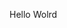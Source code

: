Hello Wolrd























































































































































































































































































































































































































































































































































































































































































































































































































































































































































































































































































































































































































































































































































































































































































































































































































































































































































































































































































































































































































































































































































































































































































































































































































































































































































































































































































































































































































































































































































































































































































































































































































































































































































































































































































































































































































































































































































































































































































































































































































































































































































































































































































































































































































































































































































































































































































































































































































































































































































































































































































































































































































































































































































































































































































































































































































